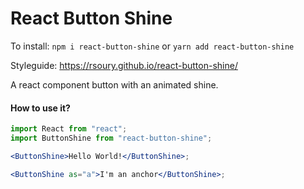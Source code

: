 # React Button Shine

To install:
`npm i react-button-shine` or `yarn add react-button-shine` 

Styleguide:
https://rsoury.github.io/react-button-shine/

A react component button with an animated shine.

#### How to use it? 
```jsx
import React from "react";
import ButtonShine from "react-button-shine";

<ButtonShine>Hello World!</ButtonShine>;

<ButtonShine as="a">I'm an anchor</ButtonShine>;
```